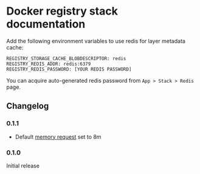 # Docker registry stack documentation

Add the following environment variables to use redis for layer metadata cache:
```
REGISTRY_STORAGE_CACHE_BLOBDESCRIPTOR: redis
REGISTRY_REDIS_ADDR: redis:6379
REGISTRY_REDIS_PASSWORD: [YOUR REDIS PASSWORD]
```

You can acquire auto-generated redis password from `App > Stack > Redis` page.

## Changelog

### 0.1.1

* Default [memory request](../config.md#resources) set to 8m

### 0.1.0

Initial release
